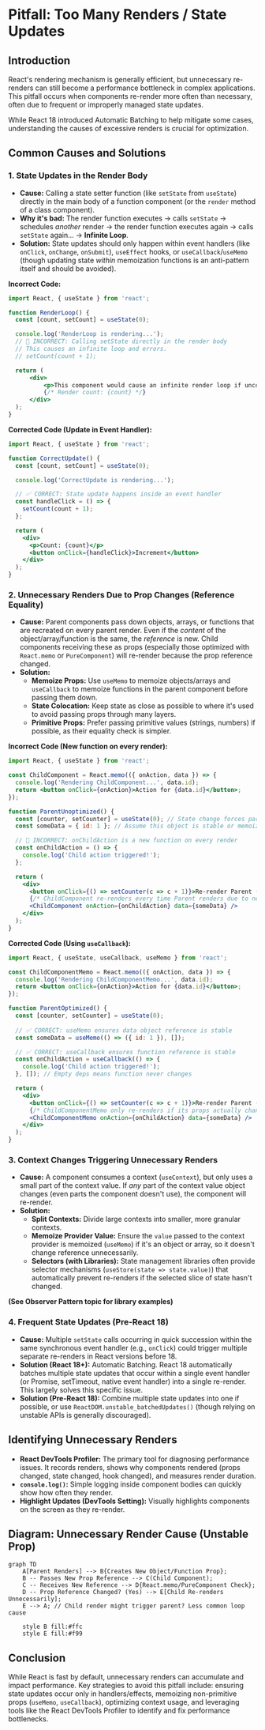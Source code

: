# Pitfall: Too Many Renders / State Updates

## Introduction

React's rendering mechanism is generally efficient, but unnecessary re-renders can still become a performance bottleneck in complex applications. This pitfall occurs when components re-render more often than necessary, often due to frequent or improperly managed state updates.

While React 18 introduced Automatic Batching to help mitigate some cases, understanding the causes of excessive renders is crucial for optimization.

## Common Causes and Solutions

### 1. State Updates in the Render Body

- **Cause:** Calling a state setter function (like `setState` from `useState`) directly in the main body of a function component (or the `render` method of a class component).
- **Why it's bad:** The render function executes -> calls `setState` -> schedules *another* render -> the render function executes again -> calls `setState` again... -> **Infinite Loop**.
- **Solution:** State updates should only happen within event handlers (like `onClick`, `onChange`, `onSubmit`), `useEffect` hooks, or `useCallback`/`useMemo` (though updating state *within* memoization functions is an anti-pattern itself and should be avoided).

**Incorrect Code:**
```jsx
import React, { useState } from 'react';

function RenderLoop() {
  const [count, setCount] = useState(0);

  console.log('RenderLoop is rendering...');
  // 🔴 INCORRECT: Calling setState directly in the render body
  // This causes an infinite loop and errors.
  // setCount(count + 1); 

  return (
      <div>
          <p>This component would cause an infinite render loop if uncommented.</p>
          {/* Render count: {count} */}
      </div>
  );
}
```

**Corrected Code (Update in Event Handler):**
```jsx
import React, { useState } from 'react';

function CorrectUpdate() {
  const [count, setCount] = useState(0);

  console.log('CorrectUpdate is rendering...');

  // ✅ CORRECT: State update happens inside an event handler
  const handleClick = () => {
    setCount(count + 1);
  };

  return (
    <div>
      <p>Count: {count}</p>
      <button onClick={handleClick}>Increment</button>
    </div>
  );
}
```

### 2. Unnecessary Renders Due to Prop Changes (Reference Equality)

- **Cause:** Parent components pass down objects, arrays, or functions that are recreated on every parent render. Even if the *content* of the object/array/function is the same, the *reference* is new. Child components receiving these as props (especially those optimized with `React.memo` or `PureComponent`) will re-render because the prop reference changed.
- **Solution:**
    - **Memoize Props:** Use `useMemo` to memoize objects/arrays and `useCallback` to memoize functions in the parent component before passing them down.
    - **State Colocation:** Keep state as close as possible to where it's used to avoid passing props through many layers.
    - **Primitive Props:** Prefer passing primitive values (strings, numbers) if possible, as their equality check is simpler.

**Incorrect Code (New function on every render):**
```jsx
import React, { useState } from 'react';

const ChildComponent = React.memo(({ onAction, data }) => {
  console.log('Rendering ChildComponent...', data.id);
  return <button onClick={onAction}>Action for {data.id}</button>;
});

function ParentUnoptimized() {
  const [counter, setCounter] = useState(0); // State change forces parent re-render
  const someData = { id: 1 }; // Assume this object is stable or memoized

  // 🔴 INCORRECT: onChildAction is a new function on every render
  const onChildAction = () => {
    console.log('Child action triggered!');
  };

  return (
    <div>
      <button onClick={() => setCounter(c => c + 1)}>Re-render Parent ({counter})</button>
      {/* ChildComponent re-renders every time Parent renders due to new onAction function */}
      <ChildComponent onAction={onChildAction} data={someData} />
    </div>
  );
}
```

**Corrected Code (Using `useCallback`):**
```jsx
import React, { useState, useCallback, useMemo } from 'react';

const ChildComponentMemo = React.memo(({ onAction, data }) => {
  console.log('Rendering ChildComponentMemo...', data.id);
  return <button onClick={onAction}>Action for {data.id}</button>;
});

function ParentOptimized() {
  const [counter, setCounter] = useState(0);
  
  // ✅ CORRECT: useMemo ensures data object reference is stable
  const someData = useMemo(() => ({ id: 1 }), []); 

  // ✅ CORRECT: useCallback ensures function reference is stable
  const onChildAction = useCallback(() => {
    console.log('Child action triggered!');
  }, []); // Empty deps means function never changes

  return (
    <div>
      <button onClick={() => setCounter(c => c + 1)}>Re-render Parent ({counter})</button>
      {/* ChildComponentMemo only re-renders if its props actually change reference */}
      <ChildComponentMemo onAction={onChildAction} data={someData} />
    </div>
  );
}
```

### 3. Context Changes Triggering Unnecessary Renders

- **Cause:** A component consumes a context (`useContext`), but only uses a small part of the context value. If *any* part of the context value object changes (even parts the component doesn't use), the component will re-render.
- **Solution:**
    - **Split Contexts:** Divide large contexts into smaller, more granular contexts.
    - **Memoize Provider Value:** Ensure the `value` passed to the context provider is memoized (`useMemo`) if it's an object or array, so it doesn't change reference unnecessarily.
    - **Selectors (with Libraries):** State management libraries often provide selector mechanisms (`useStore(state => state.value)`) that automatically prevent re-renders if the selected slice of state hasn't changed.

**(See Observer Pattern topic for library examples)**

### 4. Frequent State Updates (Pre-React 18)

- **Cause:** Multiple `setState` calls occurring in quick succession within the same synchronous event handler (e.g., `onClick`) could trigger multiple separate re-renders in React versions before 18.
- **Solution (React 18+):** Automatic Batching. React 18 automatically batches multiple state updates that occur within a single event handler (or Promise, setTimeout, native event handler) into a single re-render. This largely solves this specific issue.
- **Solution (Pre-React 18):** Combine multiple state updates into one if possible, or use `ReactDOM.unstable_batchedUpdates()` (though relying on unstable APIs is generally discouraged).

## Identifying Unnecessary Renders

- **React DevTools Profiler:** The primary tool for diagnosing performance issues. It records renders, shows why components rendered (props changed, state changed, hook changed), and measures render duration.
- **`console.log()`:** Simple logging inside component bodies can quickly show how often they render.
- **Highlight Updates (DevTools Setting):** Visually highlights components on the screen as they re-render.

## Diagram: Unnecessary Render Cause (Unstable Prop)

```mermaid
graph TD
    A[Parent Renders] --> B{Creates New Object/Function Prop};
    B -- Passes New Prop Reference --> C(Child Component);
    C -- Receives New Reference --> D{React.memo/PureComponent Check};
    D -- Prop Reference Changed? (Yes) --> E[Child Re-renders Unnecessarily];
    E --> A; // Child render might trigger parent? Less common loop cause

    style B fill:#ffc
    style E fill:#f99
```

## Conclusion

While React is fast by default, unnecessary renders can accumulate and impact performance. Key strategies to avoid this pitfall include: ensuring state updates occur only in handlers/effects, memoizing non-primitive props (`useMemo`, `useCallback`), optimizing context usage, and leveraging tools like the React DevTools Profiler to identify and fix performance bottlenecks. 
